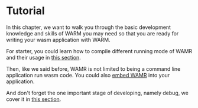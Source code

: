 # Tutorial

In this chapter, we want to walk you through the basic development knowledge and skills of WARM you may need so that you are ready for writing your wasm application with WARM.

For starter, you could learn how to compile different running mode of WAMR and their usage in [this section](build_tutorial/README.md).

Then, like we said before, WAMR is not limited to being a command line application run wasm code. You could also [embed WAMR](language_embedding/README.md) into your application.

And don't forget the one important stage of developing, namely debug, we cover it in [this section](debugging&IDE_support/README.md).
